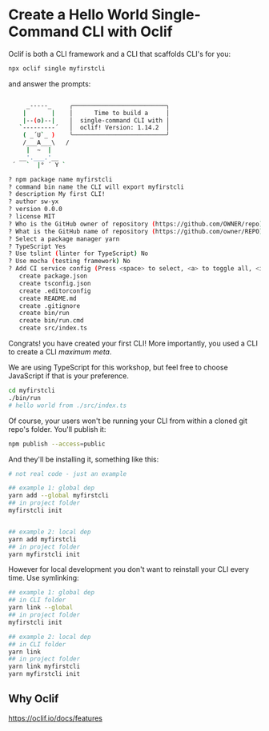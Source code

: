 # Create a Hello World Single-Command CLI with Oclif

Oclif is both a CLI framework and a CLI that scaffolds CLI's for you:

```bash
npx oclif single myfirstcli
```

and answer the prompts:

```bash

     _-----_     ╭──────────────────────────╮
    |       |    │      Time to build a     │
    |--(o)--|    │  single-command CLI with │
   `---------´   │  oclif! Version: 1.14.2  │
    ( _´U`_ )    ╰──────────────────────────╯
    /___A___\   /
     |  ~  |     
   __'.___.'__   
 ´   `  |° ´ Y ` 

? npm package name myfirstcli
? command bin name the CLI will export myfirstcli
? description My first CLI!
? author sw-yx
? version 0.0.0
? license MIT
? Who is the GitHub owner of repository (https://github.com/OWNER/repo) final
? What is the GitHub name of repository (https://github.com/owner/REPO) myfirstcli
? Select a package manager yarn
? TypeScript Yes
? Use tslint (linter for TypeScript) No
? Use mocha (testing framework) No
? Add CI service config (Press <space> to select, <a> to toggle all, <i> to invert selection)
   create package.json
   create tsconfig.json
   create .editorconfig
   create README.md
   create .gitignore
   create bin/run
   create bin/run.cmd
   create src/index.ts
```

Congrats! you have created your first CLI! More importantly, you used a CLI to create a CLI *maximum meta*.

We are using TypeScript for this workshop, but feel free to choose JavaScript if that is your preference.

```bash
cd myfirstcli
./bin/run
# hello world from ./src/index.ts
```

Of course, your users won't be running your CLI from within a cloned git repo's folder. You'll publish it:

```bash
npm publish --access=public
```

And they'll be installing it, something like this:

```bash
# not real code - just an example

## example 1: global dep
yarn add --global myfirstcli
## in project folder
myfirstcli init


## example 2: local dep
yarn add myfirstcli
## in project folder
yarn myfirstcli init
```

However for local development you don't want to reinstall your CLI every time. Use symlinking:

```bash
## example 1: global dep
## in CLI folder
yarn link --global
## in project folder
myfirstcli init

## example 2: local dep
## in CLI folder
yarn link 
## in project folder
yarn link myfirstcli
yarn myfirstcli init
```

## Why Oclif

https://oclif.io/docs/features
